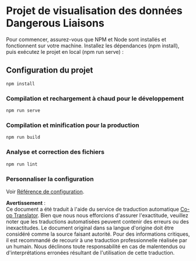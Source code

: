 <!--
CO_OP_TRANSLATOR_METADATA:
{
  "original_hash": "5c51a54dd89075a7a362890117b7ed9e",
  "translation_date": "2025-08-25T18:03:39+00:00",
  "source_file": "3-Data-Visualization/13-meaningful-visualizations/starter/README.md",
  "language_code": "fr"
}
-->
# Projet de visualisation des données Dangerous Liaisons

Pour commencer, assurez-vous que NPM et Node sont installés et fonctionnent sur votre machine. Installez les dépendances (npm install), puis exécutez le projet en local (npm run serve) :

## Configuration du projet
```
npm install
```

### Compilation et rechargement à chaud pour le développement
```
npm run serve
```

### Compilation et minification pour la production
```
npm run build
```

### Analyse et correction des fichiers
```
npm run lint
```

### Personnaliser la configuration
Voir [Référence de configuration](https://cli.vuejs.org/config/).

**Avertissement** :  
Ce document a été traduit à l'aide du service de traduction automatique [Co-op Translator](https://github.com/Azure/co-op-translator). Bien que nous nous efforcions d'assurer l'exactitude, veuillez noter que les traductions automatisées peuvent contenir des erreurs ou des inexactitudes. Le document original dans sa langue d'origine doit être considéré comme la source faisant autorité. Pour des informations critiques, il est recommandé de recourir à une traduction professionnelle réalisée par un humain. Nous déclinons toute responsabilité en cas de malentendus ou d'interprétations erronées résultant de l'utilisation de cette traduction.